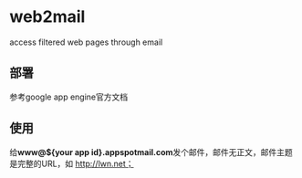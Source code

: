 # web2mail
access filtered web pages through email

## 部署
参考google app engine官方文档

## 使用
给**www@${your app id}.appspotmail.com**发个邮件，邮件无正文，邮件主题是完整的URL，如 http://lwn.net；</br>
